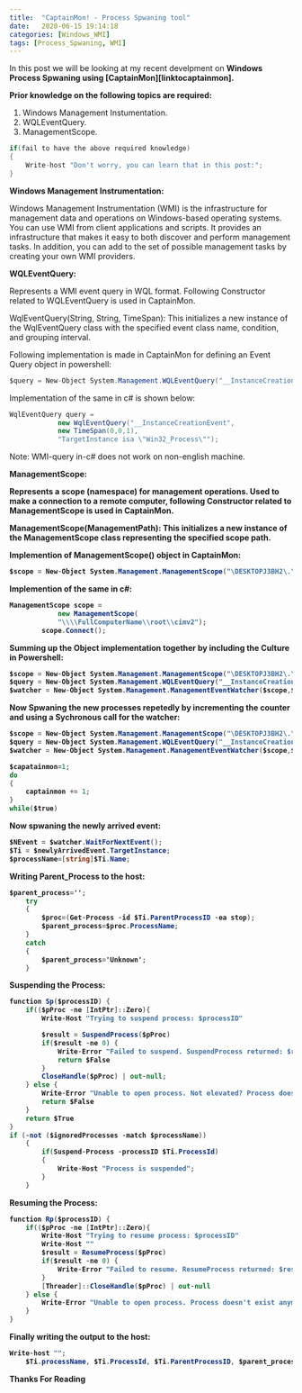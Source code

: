```yaml
---
title:  "CaptainMon! - Process Spwaning tool"
date:   2020-06-15 19:14:18
categories: [Windows_WMI]
tags: [Process_Spwaning, WMI]
---
```


In this post we will be looking at my recent develpment on <strong>Windows Process Spwaning using [CaptainMon][linktocaptainmon].</strong>

<strong>Prior knowledge on the following topics are required:</strong>
1. Windows Management Instumentation.
2. WQLEventQuery.
3. ManagementScope.

```c#
if(fail to have the above required knowledge)
{
    Write-host "Don't worry, you can learn that in this post:";
}
```

<p><strong>Windows Management Instrumentation:</strong></p>

<p>Windows Management Instrumentation (WMI) is the infrastructure for management data and operations on Windows-based operating systems. You can use WMI from client applications and scripts. It provides an infrastructure that makes it easy to both discover and perform management tasks. In addition, you can add to the set of possible management tasks by creating your own WMI providers.</P>

<p><strong>WQLEventQuery:</strong></p>

<p>Represents a WMI event query in WQL format. Following Constructor related to WQLEventQuery is used in CaptainMon.</P>

WqlEventQuery(String, String, TimeSpan): This initializes a new instance of the WqlEventQuery class with the specified event class name, condition, and grouping interval.

<p>Following implementation is made in CaptainMon for defining an Event Query object in powershell:</P>

```c#
$query = New-Object System.Management.WQLEventQuery("__InstanceCreationEvent",$new_process_check_interval,"TargetInstance ISA 'Win32_Process'" );
```
Implementation of the same in c# is shown below:

```c#
WqlEventQuery query =
            new WqlEventQuery("__InstanceCreationEvent",
            new TimeSpan(0,0,1),
            "TargetInstance isa \"Win32_Process\"");
```
Note: WMI-query in-c# does not work on non-english machine.

<p><strong>ManagementScope:<strong></p>

<p>Represents a scope (namespace) for management operations. Used to make a connection to a remote computer, following Constructor related to ManagementScope is used in CaptainMon.</p>

ManagementScope(ManagementPath): This initializes a new instance of the ManagementScope class representing the specified scope path.

<p>Implemention of ManagementScope() object in CaptainMon:</P>

```c#
$scope = New-Object System.Management.ManagementScope("\DESKTOPJ3BH2\.\root\cimV2");
```
Implemention of the same in c#:

```C#
ManagementScope scope =
            new ManagementScope(
            "\\\\FullComputerName\\root\\cimv2");
        scope.Connect();
```
<p>Summing up the Object implementation together by including the Culture in Powershell:</P>

```c#
$scope = New-Object System.Management.ManagementScope("\DESKTOPJ3BH2\.\root\cimV2");
$query = New-Object System.Management.WQLEventQuery("__InstanceCreationEvent",$new_process_check_interval,"TargetInstance ISA 'Win32_Process'" );
$watcher = New-Object System.Management.ManagementEventWatcher($scope,$query);
```

<p>Now Spwaning the new processes repetedly by incrementing the counter and using a Sychronous call for the watcher:</p>

```c#
$scope = New-Object System.Management.ManagementScope("\DESKTOPJ3BH2\.\root\cimV2");
$query = New-Object System.Management.WQLEventQuery("__InstanceCreationEvent",$new_process_check_interval,"TargetInstance ISA 'Win32_Process'" );
$watcher = New-Object System.Management.ManagementEventWatcher($scope,$query);

$capatainmon=1;
do
{
    captainmon += 1;
}
while($true)
```
<p>Now spwaning the newly arrived event:</p>

```c#
$NEvent = $watcher.WaitForNextEvent();
$Ti = $newlyArrivedEvent.TargetInstance;
$processName=[string]$Ti.Name;
```
<p>Writing Parent_Process to the host:</p>

```c#
$parent_process=''; 
	try 
	{
		$proc=(Get-Process -id $Ti.ParentProcessID -ea stop); 
		$parent_process=$proc.ProcessName;
	} 
	catch 
	{
		$parent_process='Unknown';
	}
```
<p><strong>Suspending the Process:</strong></p>

```c#
function Sp($processID) {
	if(($pProc -ne [IntPtr]::Zero){
		Write-Host "Trying to suspend process: $processID"

		$result = SuspendProcess($pProc)
		if($result -ne 0) {
			Write-Error "Failed to suspend. SuspendProcess returned: $result"
			return $False
		}
		CloseHandle($pProc) | out-null;
	} else {
		Write-Error "Unable to open process. Not elevated? Process doesn't exist anymore?"
		return $False
	}
	return $True
}
if (-not ($ignoredProcesses -match $processName))
	{
		if(Suspend-Process -processID $Ti.ProcessId)
		{
			Write-Host "Process is suspended";
		}
	}
```
<p><strong>Resuming the Process:</strong></p>

```c#
function Rp($processID) {
	if(($pProc -ne [IntPtr]::Zero){
		Write-Host "Trying to resume process: $processID"
		Write-Host ""
		$result = ResumeProcess($pProc)
		if($result -ne 0) {
			Write-Error "Failed to resume. ResumeProcess returned: $result"
		}
		[Threader]::CloseHandle($pProc) | out-null
	} else {
		Write-Error "Unable to open process. Process doesn't exist anymore?"
	}
}
```

<p>Finally writing the output to the host:</p>

```c#
Write-host "";
	$Ti.processName, $Ti.ProcessId, $Ti.ParentProcessID, $parent_process | Out-File - FilePath .\Output.json
```

<p><strong>Thanks For Reading</strong></p>